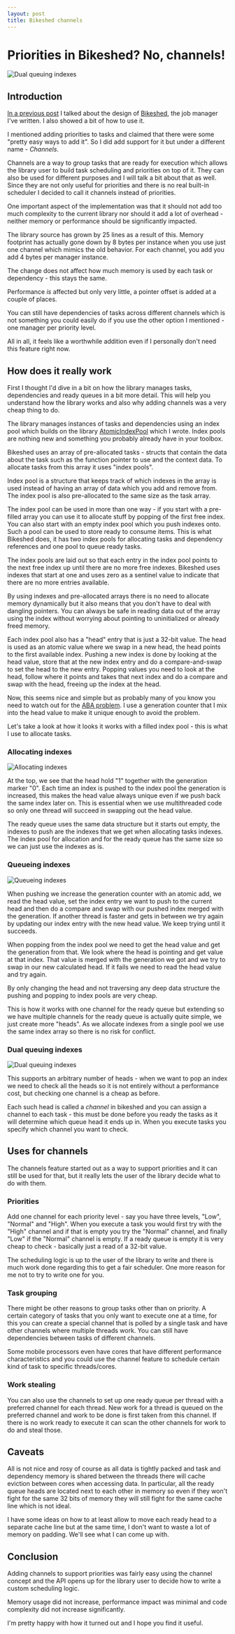 ```yaml
---
layout: post
title: Bikeshed channels
---
```


# Priorities in Bikeshed? No, channels!
![Dual queuing indexes](../images/Index-pool-title.jpg)

## Introduction
[In a previous post](https://danengelbrecht.github.io/Bikeshed/) I talked about the design of [Bikeshed](https://github.com/DanEngelbrecht/bikeshed), the job manager I've written. I also showed a bit of how to use it.

I mentioned adding priorities to tasks and claimed that there were some "pretty easy ways to add it". So I did add support for it but under a different name - *Channels*.

Channels are a way to group tasks that are ready for execution which allows the library user to build task scheduling and priorities on top of it. They can also be used for different purposes and I will talk a bit about that as well. Since they are not only useful for priorities and there is no real built-in scheduler I decided to call it channels instead of priorities.

One important aspect of the implementation was that it should not add too much complexity to the current library nor should it add a lot of overhead - neither memory or performance should be significantly impacted.

The library source has grown by 25 lines as a result of this. Memory footprint has actually gone down by 8 bytes per instance when you use just one channel which mimics the old behavior. For each channel, you add you add 4 bytes per manager instance.

The change does not affect how much memory is used by each task or dependency - this stays the same.

Performance *is* affected but only very little, a pointer offset is added at a couple of places.

You can still have dependencies of tasks across different channels which is not something you could easily do if you use the other option I mentioned - one manager per priority level.

All in all, it feels like a worthwhile addition even if I personally don't need this feature right now.


## How does it really work
First I thought I'd dive in a bit on how the library manages tasks, dependencies and ready queues in a bit more detail. This will help you understand how the library works and also why adding channels was a very cheap thing to do.

The library manages instances of tasks and dependencies using an index pool which builds on the library [AtomicIndexPool](https://github.com/DanEngelbrecht/AtomicIndexPool) which I wrote. Index pools are nothing new and something you probably already have in your toolbox.

Bikeshed uses an array of pre-allocated tasks - structs that contain the data about the task such as the function pointer to use and the context data. To allocate tasks from this array it uses "index pools".

Index pool is a structure that keeps track of which indexes in the array is used instead of having an array of data which you add and remove from. The index pool is also pre-allocated to the same size as the task array.

The index pool can be used in more than one way - if you start with a pre-filled array you can use it to allocate stuff by popping of the first free index. You can also start with an empty index pool which you push indexes onto. Such a pool can be used to store ready to consume items. This is what Bikeshed does, it has two index pools for allocating tasks and dependency references and one pool to queue ready tasks.

The index pools are laid out so that each entry in the index pool points to the next free index up until there are no more free indexes. Bikeshed uses indexes that start at one and uses zero as a sentinel value to indicate that there are no more entries available.

By using indexes and pre-allocated arrays there is no need to allocate memory dynamically but it also means that you don't have to deal with dangling pointers. You can always be safe in reading data out of the array using the index without worrying about pointing to uninitialized or already freed memory.

Each index pool also has a "head" entry that is just a 32-bit value. The head is used as an atomic value where we swap in a new head, the head points to the first available index. Pushing a new index is done by looking at the head value, store that at the new index entry and do a compare-and-swap to set the head to the new entry. Popping values you need to look at the head, follow where it points and takes that next index and do a compare and swap with the head, freeing up the index at the head.

Now, this seems nice and simple but as probably many of you know you need to watch out for the  [ABA problem](https://en.wikipedia.org/wiki/ABA_problem). I use a generation counter that I mix into the head value to make it unique enough to avoid the problem.

Let's take a look at how it looks it works with a filled index pool - this is what I use to allocate tasks.

### Allocating indexes
![Allocating indexes](../images/Index-pool-Allocator.jpg)

At the top, we see that the head hold "1" together with the generation marker "0". Each time an index is pushed to the index pool the generation is increased, this makes the head value always unique even if we push back the same index later on. This is essential when we use multithreaded code so only one thread will succeed in swapping out the head value.

The ready queue uses the same data structure but it starts out empty, the indexes to push are the indexes that we get when allocating tasks indexes. The index pool for allocation and for the ready queue has the same size so we can just use the indexes as is.

### Queueing indexes
![Queueing indexes](../images/Index-pool-Single-head-queue.jpg)

When pushing we increase the generation counter with an atomic add, we read the head value, set the index entry we want to push to the current head and then do a compare and swap with our pushed index merged with the generation. If another thread is faster and gets in between we try again by updating our index entry with the new head value. We keep trying until it succeeds.

When popping from the index pool we need to get the head value and get the generation from that. We look where the head is pointing and get value at that index. That value is merged with the generation we got and we try to swap in our new calculated head. If it fails we need to read the head value and try again.

By only changing the head and not traversing any deep data structure the pushing and popping to index pools are very cheap.

This is how it works with one channel for the ready queue but extending so we have multiple channels for the ready queue is actually quite simple, we just create more "heads". As we allocate indexes from a single pool we use the same index array so there is no risk for conflict.

### Dual queuing indexes
![Dual queuing indexes](../images/Index-pool-Dual-head-queue.jpg)

This supports an arbitrary number of heads - when we want to pop an index we need to check all the heads so it is not entirely without a performance cost, but checking one channel is a cheap as before.

Each such head is called a *channel* in bikeshed and you can assign a channel to each task - this must be done before you ready the tasks as it will determine which queue head it ends up in. When you execute tasks you specify which channel you want to check.

## Uses for channels
The channels feature started out as a way to support priorities and it can still be used for that, but it really lets the user of the library decide what to do with them.

### Priorities
Add one channel for each priority level - say you have three levels, "Low", "Normal" and "High". When you execute a task you would first try with the "High" channel and if that is empty you try the "Normal" channel, and finally "Low" if the "Normal" channel is empty. If a ready queue is empty it is very cheap to check - basically just a read of a 32-bit value.

The scheduling logic is up to the user of the library to write and there is much work done regarding this to get a fair scheduler. One more reason for me not to try to write one for you.

### Task grouping
There might be other reasons to group tasks other than on priority. A certain category of tasks that you only want to execute one at a time, for this you can create a special channel that is polled by a single task and have other channels where multiple threads work. You can still have dependencies between tasks of different channels.

Some mobile processors even have cores that have different performance characteristics and you could use the channel feature to schedule certain kind of task to specific threads/cores.

### Work stealing
You can also use the channels to set up one ready queue per thread with a preferred channel for each thread. New work for a thread is queued on the preferred channel and work to be done is first taken from this channel. If there is no work ready to execute it can scan the other channels for work to do and steal those.

## Caveats
All is not nice and rosy of course as all data is tightly packed and task and dependency memory is shared between the threads there will cache eviction between cores when accessing data. In particular, all the ready queue heads are located next to each other in memory so even if they won't fight for the same 32 bits of memory they will still fight for the same cache line which is not ideal.

I have some ideas on how to at least allow to move each ready head to a separate cache line but at the same time, I don't want to waste a lot of memory on padding. We'll see what I can come up with.

## Conclusion
Adding channels to support priorities was fairly easy using the channel concept and the API opens up for the library user to decide how to write a custom scheduling logic.

Memory usage did not increase, performance impact was minimal and code complexity did not increase significantly.

I'm pretty happy with how it turned out and I hope you find it useful.
